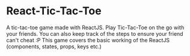 # React-Tic-Tac-Toe
A tic-tac-toe game made with ReactJS. Play Tic-Tac-Toe on the go with your friends.
You can also keep track of the steps to ensure your friend can't cheat :P
This game covers the basic working of the ReactJS (components, states, props, keys etc.)
